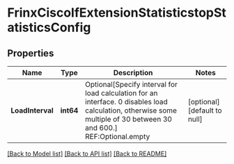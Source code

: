 # FrinxCiscoIfExtensionStatisticstopStatisticsConfig

## Properties
Name | Type | Description | Notes
------------ | ------------- | ------------- | -------------
**LoadInterval** | **int64** | Optional[Specify interval for load calculation for an interface. 0 disables load calculation, otherwise some multiple of 30 between 30 and 600.] REF:Optional.empty | [optional] [default to null]

[[Back to Model list]](../README.md#documentation-for-models) [[Back to API list]](../README.md#documentation-for-api-endpoints) [[Back to README]](../README.md)


